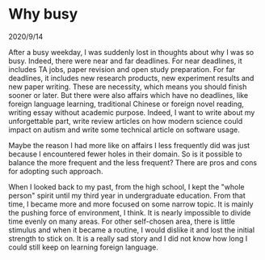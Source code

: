 # Why busy
2020/9/14

After a busy weekday, I was suddenly lost in thoughts about
why I was so busy. Indeed, there were near and far deadlines.
For near deadlines, it
includes TA jobs, paper revision and open study preparation.
For far deadlines, it includes new research products, new experiment
results and new paper writing. These are necessity, which means
you should finish sooner or later. But there were also affairs which
have no deadlines, like foreign language learning, traditional Chinese or foreign novel reading, writing
essay without academic purpose. Indeed, I want to write about my unforgettable part, write review articles on how modern science could impact on autism and
write some technical article on software usage.

Maybe the reason I had more like on affairs I less frequently did was just
because I encountered fewer holes in their domain. So is it possible to balance the more frequent and the less frequent? There are pros and cons
for adopting such approach.

When I looked back to my past, from the high school, I kept the "whole person" spirit until my third year in undergraduate education. From that
time, I became more and more focused on some narrow topic. It is mainly
the pushing force of environment, I think. It is nearly impossible to
divide time evenly on many areas. For other self-chosen area, there is
little stimulus and when it became a routine, I would dislike it and
lost the initial strength to stick on. It is a really sad story and I
did not know how long I could still keep on learning foreign language.


